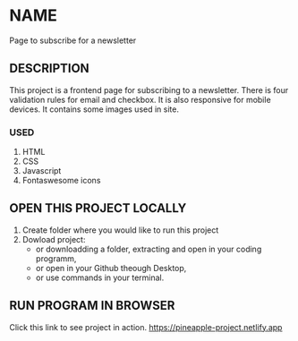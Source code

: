 # NAME
Page to subscribe for a newsletter

## DESCRIPTION
This project is a frontend page for subscribing to a newsletter.
There is four validation rules for email and checkbox.
It is also responsive for mobile devices.
It contains some images used in site.

### USED 
1. HTML
2. CSS
3. Javascript
4. Fontaswesome icons

## OPEN THIS PROJECT LOCALLY
1. Create folder where you would like to run this project
2. Dowload project:
    * or downloadding a folder, extracting and open in your coding programm,
    * or open in your Github theough Desktop,
    * or use commands in your terminal.

## RUN PROGRAM IN BROWSER
Click this link to see project in action.
https://pineapple-project.netlify.app
